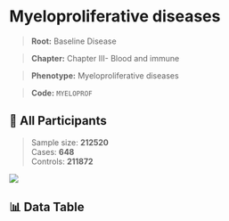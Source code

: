 # Myeloproliferative diseases

> **Root:** Baseline Disease  

> **Chapter:** Chapter III- Blood and immune  

> **Phenotype:** Myeloproliferative diseases  

> **Code:** `MYELOPROF`

## 🧪 All Participants  
> Sample size: **212520**  
> Cases: **648**  
> Controls: **211872**
<img src="/Sensitive/Figures/ALL/Incidence/MYELOPROF.png"/>

## 📊 Data Table
<CsvTableMRF src="/Sensitive/Data/ALL/Incidence/COX_MYELOPROF.csv"/>

